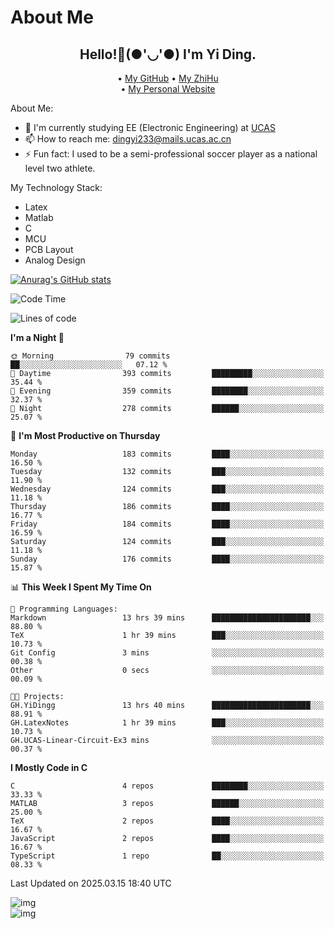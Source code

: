 # About Me

<h2 style="text-align:center;"> Hello!👋(●'◡'●) I'm Yi Ding.</h2>

<div style="text-align:center;">
  • <a href="https://github.com/YiDingg">My GitHub</a>
  • <a href="https://www.zhihu.com/people/YiDingg">My ZhiHu</a><br>
  • <a href="https://yidingg.github.io/YiDingg">My Personal Website</a><br>
</div>

About Me:
- 🔭 I'm currently studying EE (Electronic Engineering) at [UCAS](https://www.ucas.ac.cn/)
- 📫 How to reach me: dingyi233@mails.ucas.ac.cn
- ⚡ Fun fact: I used to be a semi-professional soccer player as a national level two athlete.

My Technology Stack:
- Latex
- Matlab
- C
- MCU
- PCB Layout
- Analog Design


[![Anurag's GitHub stats](https://github-readme-stats.vercel.app/api?username=YiDingg)](https://github.com/anuraghazra/github-readme-stats)

<!--START_SECTION:waka-->
![Code Time](http://img.shields.io/badge/Code%20Time-991%20hrs%2043%20mins-blue)

![Lines of code](https://img.shields.io/badge/From%20Hello%20World%20I%27ve%20Written-748.7%20thousand%20lines%20of%20code-blue)

**I'm a Night 🦉** 

```text
🌞 Morning                79 commits          ██░░░░░░░░░░░░░░░░░░░░░░░   07.12 % 
🌆 Daytime                393 commits         █████████░░░░░░░░░░░░░░░░   35.44 % 
🌃 Evening                359 commits         ████████░░░░░░░░░░░░░░░░░   32.37 % 
🌙 Night                  278 commits         ██████░░░░░░░░░░░░░░░░░░░   25.07 % 
```
📅 **I'm Most Productive on Thursday** 

```text
Monday                   183 commits         ████░░░░░░░░░░░░░░░░░░░░░   16.50 % 
Tuesday                  132 commits         ███░░░░░░░░░░░░░░░░░░░░░░   11.90 % 
Wednesday                124 commits         ███░░░░░░░░░░░░░░░░░░░░░░   11.18 % 
Thursday                 186 commits         ████░░░░░░░░░░░░░░░░░░░░░   16.77 % 
Friday                   184 commits         ████░░░░░░░░░░░░░░░░░░░░░   16.59 % 
Saturday                 124 commits         ███░░░░░░░░░░░░░░░░░░░░░░   11.18 % 
Sunday                   176 commits         ████░░░░░░░░░░░░░░░░░░░░░   15.87 % 
```


📊 **This Week I Spent My Time On** 

```text
💬 Programming Languages: 
Markdown                 13 hrs 39 mins      ██████████████████████░░░   88.80 % 
TeX                      1 hr 39 mins        ███░░░░░░░░░░░░░░░░░░░░░░   10.73 % 
Git Config               3 mins              ░░░░░░░░░░░░░░░░░░░░░░░░░   00.38 % 
Other                    0 secs              ░░░░░░░░░░░░░░░░░░░░░░░░░   00.09 % 

🐱‍💻 Projects: 
GH.YiDingg               13 hrs 40 mins      ██████████████████████░░░   88.91 % 
GH.LatexNotes            1 hr 39 mins        ███░░░░░░░░░░░░░░░░░░░░░░   10.73 % 
GH.UCAS-Linear-Circuit-Ex3 mins              ░░░░░░░░░░░░░░░░░░░░░░░░░   00.37 % 
```

**I Mostly Code in C** 

```text
C                        4 repos             ████████░░░░░░░░░░░░░░░░░   33.33 % 
MATLAB                   3 repos             ██████░░░░░░░░░░░░░░░░░░░   25.00 % 
TeX                      2 repos             ████░░░░░░░░░░░░░░░░░░░░░   16.67 % 
JavaScript               2 repos             ████░░░░░░░░░░░░░░░░░░░░░   16.67 % 
TypeScript               1 repo              ██░░░░░░░░░░░░░░░░░░░░░░░   08.33 % 
```




 Last Updated on 2025.03.15 18:40 UTC
<!--END_SECTION:waka-->

<!-- Coding activity over the last year -->
<div class='center'><img src='https://wakatime.com/share/@YiDingg/260601e0-8e46-41ab-9832-d4d0ae5fd0bd.svg' alt='img'/></div>

<!-- Languages over the last year -->
<div class='center'><img src='https://wakatime.com/share/@YiDingg/99546fa3-4cc3-4808-ab6e-13f38e27aba1.svg' alt='img'/></div>
